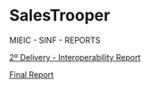 # SalesTrooper
MIEIC - SINF - REPORTS


[2º Delivery - Interoperability Report](https://docs.google.com/document/d/14vgs9GiKV7c1c93CY2omM_repZghjIWZKnOeSxg-E2M/edit)

[Final Report](https://docs.google.com/document/d/1czN39IQ57OICEZKG3sQhaxQpEMrxrZlm6Fzeo_YvvN4/edit)


